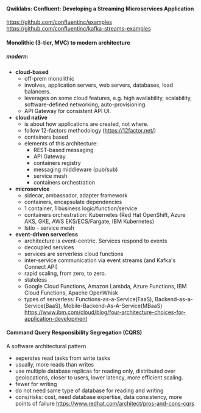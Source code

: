 #### Qwiklabs: Confluent: Developing a Streaming Microservices Application
https://github.com/confluentinc/examples
https://github.com/confluentinc/kafka-streams-examples


#### Monolithic (3-tier, MVC) to modern architecture
##### modern:
 - **cloud-based**
	- off-prem monolithic
	- involves, application servers, web servers, databases, load balancers.
	- leverages on some cloud features, e.g. high availability, scalability, software-defined networking, auto-provisioning.
	- API Gateway for consistent API UI.
 - **cloud native**
	- is about how applications are created, not where.
	- follow 12-factors methodology (https://12factor.net/)
	- containers based
	- elements of this architecture:
		- REST-based messaging
		- API Gateway
		- containers registry
		- messaging middleware (pub/sub)
		- service mesh
		- containers orchestration
 - **microservice**
 	- sidecar, ambassador, adapter framework
	- containers, encapsulate dependencies
	- 1 container, 1 business logic/function/service
 	- containers orchestration: Kubernetes (Red Hat OpenShift, Azure AKS, GKE, AWS EKS/ECS/Fargate, IBM Kubernetes)
	- Istio - service mesh
 - **event-driven serverless**
	- architecture is event-centric. Services respond to events
	- decoupled services
	- services are serverless cloud functions
	- inter-service communication via event streams (and Kafka's Connect API)
	- rapid scaling, from zero, to zero.
	- stateless
	- Google Cloud Functions, Amazon Lambda, Azure Functions, IBM Cloud Functions, Apache OpenWhisk
	- types of serverless: Functions-as-a-Service(FaaS), Backend-as-a-Service(BaaS), Mobile-Backend-As-A-Service(MBaaS)
https://www.ibm.com/cloud/blog/four-architecture-choices-for-application-development

#### Command Query Responsibility Segregation (CQRS)
A software architectural pattern
 - seperates read tasks from write tasks
 - usually, more reads than writes
 - use multiple database replicas for reading only, distributed over geolocations, closer to users, lower latency, more efficient scaling.
 - fewer for writing
 - do not need same type of database for reading and writing
 - cons/risks: cost, need database expertise, data consistency, more points of failure
https://www.redhat.com/architect/pros-and-cons-cqrs
